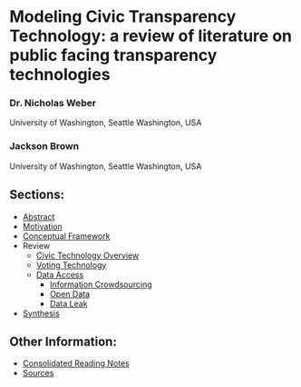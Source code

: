 # Modeling Civic Transparency Technology: a review of literature on public facing transparency technologies

### Dr. Nicholas Weber
University of Washington, Seattle Washington, USA

### Jackson Brown
University of Washington, Seattle Washington, USA

## Sections:
- [Abstract](full/abstract.md)
- [Motivation](full/motivation.md)
- [Conceptual Framework](full/framework.md)
- Review
   - [Civic Technology Overview](full/sections/civic-tech.md)
   - [Voting Technology](full/sections/voting-tech.md)
   - [Data Access](full/sections/data-access.md)
      - [Information Crowdsourcing](full/sections/SR-InfoCrowdsourcing.md)
      - [Open Data](full/sections/SR-OpenData.md)
      - [Data Leak](full/sections/SR-DataLeak.md)
- [Synthesis](full/SR-synthesis.md)

## Other Information:
- [Consolidated Reading Notes](reading_general_notes/All-Notes-jmb.md)
- [Sources](full/cite.md)
